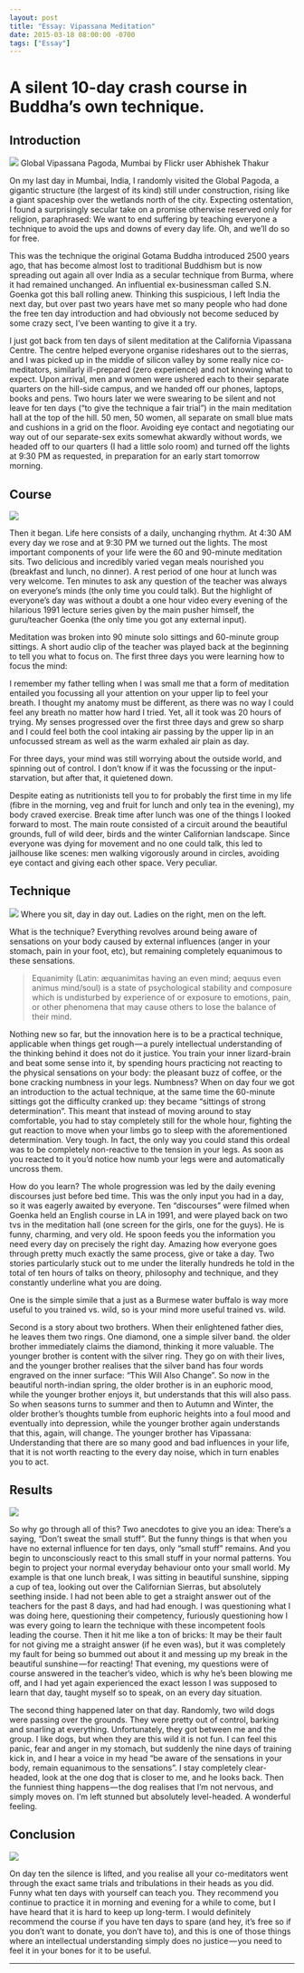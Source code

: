 ```yaml
---
layout: post
title: "Essay: Vipassana Meditation"
date: 2015-03-18 08:00:00 -0700
tags: ["Essay"]
---
```


# A silent 10-day crash course in Buddha’s own technique.

## Introduction

![](/vipassana/pagoda.jpg)
Global Vipassana Pagoda, Mumbai by Flickr user Abhishek Thakur

On my last day in Mumbai, India, I randomly visited the Global Pagoda, a gigantic structure (the largest of its kind) still under construction, rising like a giant spaceship over the wetlands north of the city. Expecting ostentation, I found a surprisingly secular take on a promise otherwise reserved only for religion, paraphrased: We want to end suffering by teaching everyone a technique to avoid the ups and downs of every day life. Oh, and we’ll do so for free.

This was the technique the original Gotama Buddha introduced 2500 years ago, that has become almost lost to traditional Buddhism but is now spreading out again all over India as a secular technique from Burma, where it had remained unchanged. An influential ex-businessman called S.N. Goenka got this ball rolling anew. Thinking this suspicious, I left India the next day, but over past two years have met so many people who had done the free ten day introduction and had obviously not become seduced by some crazy sect, I’ve been wanting to give it a try.

I just got back from ten days of silent meditation at the California Vipassana Centre. The centre helped everyone organise rideshares out to the sierras, and I was picked up in the middle of silicon valley by some really nice co-meditators, similarly ill-prepared (zero experience) and not knowing what to expect. Upon arrival, men and women were ushered each to their separate quarters on the hill-side campus, and we handed off our phones, laptops, books and pens. Two hours later we were swearing to be silent and not leave for ten days (“to give the technique a fair trial”) in the main meditation hall at the top of the hill. 50 men, 50 women, all separate on small blue mats and cushions in a grid on the floor. Avoiding eye contact and negotiating our way out of our separate-sex exits somewhat akwardly without words, we headed off to our quarters (I had a little solo room) and turned off the lights at 9:30 PM as requested, in preparation for an early start tomorrow morning.

## Course

![](/vipassana/center.jpg)

Then it began. Life here consists of a daily, unchanging rhythm. At 4:30 AM every day we rose and at 9:30 PM we turned out the lights. The most important components of your life were the 60 and 90-minute meditation sits. Two delicious and incredibly varied vegan meals nourished you (breakfast and lunch, no dinner). A rest period of one hour at lunch was very welcome. Ten minutes to ask any question of the teacher was always on everyone’s minds (the only time you could talk). But the highlight of everyone’s day was without a doubt a one hour video every evening of the hilarious 1991 lecture series given by the main pusher himself, the guru/teacher Goenka (the only time you got any external input).

Meditation was broken into 90 minute solo sittings and 60-minute group sittings. A short audio clip of the teacher was played back at the beginning to tell you what to focus on. The first three days you were learning how to focus the mind:

I remember my father telling when I was small me that a form of meditation entailed you focussing all your attention on your upper lip to feel your breath. I thought my anatomy must be different, as there was no way I could feel any breath no matter how hard I tried. Yet, all it took was 20 hours of trying. My senses progressed over the first three days and grew so sharp and I could feel both the cool intaking air passing by the upper lip in an unfocussed stream as well as the warm exhaled air plain as day.

For three days, your mind was still worrying about the outside world, and spinning out of control. I don’t know if it was the focussing or the input-starvation, but after that, it quietened down.

Despite eating as nutritionists tell you to for probably the first time in my life (fibre in the morning, veg and fruit for lunch and only tea in the evening), my body craved exercise. Break time after lunch was one of the things I looked forward to most. The main route consisted of a circuit around the beautiful grounds, full of wild deer, birds and the winter Californian landscape. Since everyone was dying for movement and no one could talk, this led to jailhouse like scenes: men walking vigorously around in circles, avoiding eye contact and giving each other space. Very peculiar.

## Technique

![](/vipassana/hall.jpg)
Where you sit, day in day out. Ladies on the right, men on the left.

What is the technique? Everything revolves around being aware of sensations on your body caused by external influences (anger in your stomach, pain in your foot, etc), but remaining completely equanimous to these sensations.

> Equanimity (Latin: æquanimitas having an even mind; aequus even animus mind/soul)
> is a state of psychological stability and composure which is
> undisturbed by experience of or exposure to emotions, pain, or
> other phenomena that may cause others to lose the balance of their mind.

Nothing new so far, but the innovation here is to be a practical technique, applicable when things get rough — a purely intellectual understanding of the thinking behind it does not do it justice. You train your inner lizard-brain and beat some sense into it, by spending hours practicing not reacting to the physical sensations on your body: the pleasant buzz of coffee, or the bone cracking numbness in your legs. Numbness? When on day four we got an introduction to the actual technique, at the same time the 60-minute sittings got the difficulty cranked up: they became “sittings of strong determination”. This meant that instead of moving around to stay comfortable, you had to stay completely still for the whole hour, fighting the gut reaction to move when your limbs go to sleep with the aforementioned determination. Very tough. In fact, the only way you could stand this ordeal was to be completely non-reactive to the tension in your legs. As soon as you reacted to it you’d notice how numb your legs were and automatically uncross them.

How do you learn? The whole progression was led by the daily evening discourses just before bed time. This was the only input you had in a day, so it was eagerly awaited by everyone. Ten “discourses” were filmed when Goenka held an English course in LA in 1991, and were played back on two tvs in the meditation hall (one screen for the girls, one for the guys). He is funny, charming, and very old. He spoon feeds you the information you need every day on precisely the right day. Amazing how everyone goes through pretty much exactly the same process, give or take a day.
Two stories particularly stuck out to me under the literally hundreds he told in the total of ten hours of talks on theory, philosophy and technique, and they constantly underline what you are doing.

One is the simple simile that a just as a Burmese water buffalo is way more useful to you trained vs. wild, so is your mind more useful trained vs. wild.

Second is a story about two brothers. When their enlightened father dies, he leaves them two rings. One diamond, one a simple silver band. the older brother immediately claims the diamond, thinking it more valuable. The younger brother is content with the silver ring. They go on with their lives, and the younger brother realises that the silver band has four words engraved on the inner surface: “This Will Also Change”. So now in the beautiful north-indian spring, the older brother is in an euphoric mood, while the younger brother enjoys it, but understands that this will also pass. So when seasons turns to summer and then to Autumn and Winter, the older brother’s thoughts tumble from euphoric heights into a foul mood and eventually into depression, while the younger brother again understands that this, again, will change. The younger brother has Vipassana: Understanding that there are so many good and bad influences in your life, that it is not worth reacting to the every day noise, which in turn enables you to act.

## Results

![](/vipassana/horizon.jpg)

So why go through all of this? Two anecdotes to give you an idea:
There’s a saying, “Don’t sweat the small stuff”. But the funny things is that when you have no external influence for ten days, only “small stuff” remains. And you begin to unconsciously react to this small stuff in your normal patterns. You begin to project your normal everyday behaviour onto your small world. My example is that one lunch break, I was sitting in beautiful sunshine, sipping a cup of tea, looking out over the Californian Sierras, but absolutely seething inside. I had not been able to get a straight answer out of the teachers for the past 8 days, and had had enough. I was questioning what I was doing here, questioning their competency, furiously questioning how I was every going to learn the technique with these incompetent fools leading the course. Then it hit me like a ton of bricks: It may be their fault for not giving me a straight answer (if he even was), but it was completely my fault for being so bummed out about it and messing up my break in the beautiful sunshine — for reacting! That evening, my questions were of course answered in the teacher’s video, which is why he’s been blowing me off, and I had yet again experienced the exact lesson I was supposed to learn that day, taught myself so to speak, on an every day situation.

The second thing happened later on that day. Randomly, two wild dogs were passing over the grounds. They were pretty out of control, barking and snarling at everything. Unfortunately, they got between me and the group. I like dogs, but when they are this wild it is not fun. I can feel this panic, fear and anger in my stomach, but suddenly the nine days of training kick in, and I hear a voice in my head “be aware of the sensations in your body, remain equanimous to the sensations”. I stay completely clear-headed, look at the one dog that is closer to me, and he looks back. Then the funniest thing happens — the dog realises that I’m not nervous, and simply moves on. I’m left stunned but absolutely level-headed. A wonderful feeling.

## Conclusion

![](/vipassana/boundary.jpg)

On day ten the silence is lifted, and you realise all your co-meditators went through the exact same trials and tribulations in their heads as you did. Funny what ten days with yourself can teach you. They recommend you continue to practice it in morning and evening for a while to come, but I have heard that it is hard to keep up long-term. I would definitely recommend the course if you have ten days to spare (and hey, it’s free so if you don’t want to donate, you don’t have to), and this is one of those things where an intellectual understanding simply does no justice — you need to feel it in your bones for it to be useful.

---
